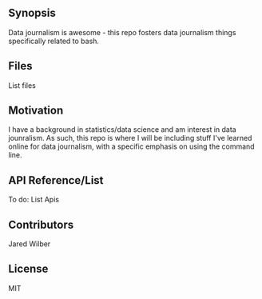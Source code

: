 ## Synopsis

Data journalism is awesome - this repo fosters data journalism things specifically related to bash.

## Files

List files

## Motivation

I have a background in statistics/data science and am interest in data jounralism. As such, this repo is where I will be including stuff I've learned online for data journalism, with a specific emphasis on using the command line.


## API Reference/List

To do: List Apis


## Contributors

Jared Wilber

## License

MIT
